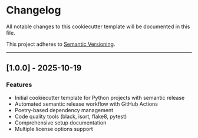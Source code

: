# Changelog

All notable changes to this cookiecutter template will be documented in this file.

This project adheres to [Semantic Versioning](https://semver.org/spec/v2.0.0.html).

---

## [1.0.0] - 2025-10-19

### Features

* Initial cookiecutter template for Python projects with semantic release
* Automated semantic release workflow with GitHub Actions
* Poetry-based dependency management
* Code quality tools (black, isort, flake8, pytest)
* Comprehensive setup documentation
* Multiple license options support
